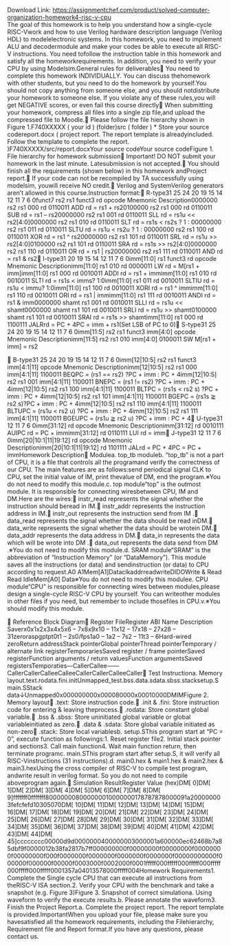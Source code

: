 Download Link: https://assignmentchef.com/product/solved-computer-organization-homework4-risc-v-cpu
<br>
The goal of this homework is to help you understand how a single-cycle RISC-Vwork and how to use Verilog hardware description language (Verilog HDL) to modelelectronic systems. In this homework, you need to implement ALU and decodermodule and make your codes be able to execute all RISC-V instructions. You need tofollow the instruction table in this homework and satisfy all the homeworkrequirements. In addition, you need to verify your CPU by using Modelsim.General rules for deliverables You need to complete this homework INDIVIDUALLY. You can discuss thehomework with other students, but you need to do the homework by yourself.You should not copy anything from someone else, and you should notdistribute your homework to someone else. If you violate any of these rules,you will get NEGATIVE scores, or even fail this course directly When submitting your homework, compress all files into a single zip file,and upload the compressed file to Moodle. Please follow the file hierarchy shown in Figure 1.F740XXXXX ( your id ) (folder)src ( folder ) * Store your source codereport.docx ( project report. The report template is alreadyincluded. Follow the template to complete the report. )F740XXXXX/src/report.docxYour source codeYour source codeFigure 1. File hierarchy for homework submission Important! DO NOT submit your homework in the last minute. Latesubmission is not accepted. You should finish all the requirements (shown below) in this homework andProject report. If your code can not be recompiled by TA successfully using modelsim, youwill receive NO credit. Verilog and SystemVerilog generators aren’t allowed in this course.Instruction format: R-type31 25 24 20 19 15 14 12 11 7 6 0funct7 rs2 rs1 funct3 rd opcode Mnemonic Description0000000 rs2 rs1 000 rd 0110011 ADD rd = rs1 + rs20100000 rs2 rs1 000 rd 0110011 SUB rd = rs1 – rs20000000 rs2 rs1 001 rd 0110011 SLL rd = rs1u &lt;&lt; rs2[4:0]0000000 rs2 rs1 010 rd 0110011 SLT rd = rs1s &lt; rs2s ? 1 : 00000000 rs2 rs1 011 rd 0110011 SLTU rd = rs1u &lt; rs2u ? 1 : 00000000 rs2 rs1 100 rd 0110011 XOR rd = rs1 ^ rs20000000 rs2 rs1 101 rd 0110011 SRL rd = rs1u &gt;&gt; rs2[4:0]0100000 rs2 rs1 101 rd 0110011 SRA rd = rs1s &gt;&gt; rs2[4:0]0000000 rs2 rs1 110 rd 0110011 OR rd = rs1 | rs20000000 rs2 rs1 111 rd 0110011 AND rd = rs1 &amp; rs2 I-type31 20 19 15 14 12 11 7 6 0imm[11:0] rs1 funct3 rd opcode Mnemonic Descriptionimm[11:0] rs1 010 rd 0000011 LW rd = M[rs1 + imm]imm[11:0] rs1 000 rd 0010011 ADDI rd = rs1 + immimm[11:0] rs1 010 rd 0010011 SLTI rd = rs1s &lt; imms? 1:0imm[11:0] rs1 011 rd 0010011 SLTIU rd = rs1u &lt; immu? 1:0imm[11:0] rs1 100 rd 0010011 XORI rd = rs1 ^ immimm[11:0] rs1 110 rd 0010011 ORI rd = rs1 | immimm[11:0] rs1 111 rd 0010011 ANDI rd = rs1 &amp; imm0000000 shamt rs1 001 rd 0010011 SLLI rd = rs1u &lt;&lt; shamt0000000 shamt rs1 101 rd 0010011 SRLI rd = rs1u &gt;&gt; shamt0100000 shamt rs1 101 rd 0010011 SRAI rd = rs1s &gt;&gt; shamtimm[11:0] rs1 000 rd 1100111 JALRrd = PC + 4PC = imm + rs1(Set LSB of PC to 0) S-type31 25 24 20 19 15 14 12 11 7 6 0imm[11:5] rs2 rs1 funct3 imm[4:0] opcode Mnemonic Descriptionimm[11:5] rs2 rs1 010 imm[4:0] 0100011 SW M[rs1 + imm] = rs2

 B-type31 25 24 20 19 15 14 12 11 7 6 0imm[12|10:5] rs2 rs1 funct3 imm[4:1|11] opcode Mnemonic Descriptionimm[12|10:5] rs2 rs1 000 imm[4:1|11] 1100011 BEQPC = (rs1 == rs2) ?PC + imm : PC + 4imm[12|10:5] rs2 rs1 001 imm[4:1|11] 1100011 BNEPC = (rs1 != rs2) ?PC + imm : PC + 4imm[12|10:5] rs2 rs1 100 imm[4:1|11] 1100011 BLTPC = (rs1s &lt; rs2 s) ?PC + imm : PC + 4imm[12|10:5] rs2 rs1 101 imm[4:1|11] 1100011 BGEPC = (rs1s ≧ rs2 s)?PC + imm : PC + 4imm[12|10:5] rs2 rs1 110 imm[4:1|11] 1100011 BLTUPC = (rs1u &lt; rs2 u) ?PC + imm : PC + 4imm[12|10:5] rs2 rs1 111 imm[4:1|11] 1100011 BGEUPC = (rs1u ≧ rs2 u) ?PC + imm : PC + 4 U-type31 12 11 7 6 0imm[31:12] rd opcode Mnemonic Descriptionimm[31:12] rd 0010111 AUIPC rd = PC + immimm[31:12] rd 0110111 LUI rd = imm J-type31 12 11 7 6 0imm[20|10:1|11|19:12] rd opcode Mnemonic Descriptionimm[20|10:1|11|19:12] rd 1101111 JALrd = PC + 4PC = PC + immHomework Description Modulea. top_tb moduleb. “top_tb” is not a part of CPU, it is a file that controls all the programand verify the correctness of our CPU. The main features are as follows:send periodical signal CLK to CPU, set the initial value of IM, print thevalue of DM, end the program.※You do not need to modify this module.c. top module“top” is the outmost module. It is responsible for connecting wiresbetween CPU, IM and DM.Here are the wires: instr_read represents the signal whether the instruction should beread in IM. instr_addr represents the instruction address in IM. instr_out represents the instruction send from IM . data_read represents the signal whether the data should be read inDM. data_write represents the signal whether the data should be wrotein DM. data_addr represents the data address in DM. data_in represents the data which will be wrote into DM . data_out represents the data send from DM .※You do not need to modify this module.d. SRAM module“SRAM” is the abbreviation of “Instruction Memory” (or “DataMemory”). This module saves all the instructions (or data) and sendinstruction (or data) to CPU according to request.A0 A1Mem[A1]DataclkaddrreadwriteDIDOWrite &amp; Read Read IdleMem[A0] Data※You do not need to modify this modulee. CPU module“CPU” is responsible for connecting wires between modules,please design a single-cycle RISC-V CPU by yourself. You can writeother modules in other files if you need, but remember to include thosefiles in CPU.v.※You should modify this module.

 Reference Block Diagram Register FileRegister ABI Name Description Saverx0x1x2x3x4x5x6 – 7x8x9x10 – 11x12 – 17x18 – 27x28 – 31zeroraspgptpt0t1 – 2s0/fps1a0 – 1a2 – 7s2 – 11t3 – 6Hard-wired zeroReturn addressStack pointerGlobal pointerThread pointerTemporary / alternate link registerTemporariesSaved register / frame pointerSaved registerFunction arguments / return valuesFunction argumentsSaved registersTemporaties—CallerCallee——CallerCallerCalleeCalleeCallerCallerCalleeCaller Test Instructiona. Memory layout.text.rodata.fini.initUnmapped_test.bss.data.sdata.sbss.stacksetup.Smain.SStack data↓Unmapped0x000000000x000080000x00010000DMIMFigure 2. Memory layout .text: Store instruction code. .init &amp; .fini: Store instruction code for entering &amp; leaving theprocess. .rodata: Store constant global variable. .bss &amp; .sbss: Store uninitiated global variable or global variableinitiated as zero. .data &amp; .sdata: Store global variable initiated as non-zero .stack: Store local variablesb. setup.SThis program start at “PC = 0”, execute function as followings:1. Reset register file2. Initial stack pointer and sections3. Call main function4. Wait main function return, then terminate programc. main.SThis program start after setup.S, it will verify all RISC-Vinstructions (31 instructions).d. main0.hex &amp; main1.hex &amp; main2.hex &amp; main3.hexUsing the cross compiler of RISC-V to compile test program, andwrite result in verilog format. So you do not need to compile aboveprogram again. Simulation ResultRegister Value (hex)DM[ 0]DM[ 1]DM[ 2]DM[ 3]DM[ 4]DM[ 5]DM[ 6]DM[ 7]DM[ 8]DM[ 9]fffffff0fffffff800000008000000010000000178787878000091a200000003fefcfefd10305070DM[ 10]DM[ 11]DM[ 12]DM[ 13]DM[ 14]DM[ 15]DM[ 16]DM[ 17]DM[ 18]DM[ 19]DM[ 20]DM[ 21]DM[ 22]DM[ 23]DM[ 24]DM[ 25]DM[ 26]DM[ 27]DM[ 28]DM[ 29]DM[ 30]DM[ 31]DM[ 32]DM[ 33]DM[ 34]DM[ 35]DM[ 36]DM[ 37]DM[ 38]DM[ 39]DM[ 40]DM[ 41]DM[ 42]DM[ 43]DM[ 44]DM[ 45]cccccccc00000d9d0000000400000003000001a600000ec62468b7a85dbf9f0000012b38fa2817b7ff000000000f00000000f00000000f00000000f00000000f000f0000000f0000000f0000000f0000000f00000000000f000000f000000f00000f0003000f0002000f0001fffff000fffff000fffff000fffff000fffff000fffff0001357a04013578000fffff004Homework Requirements1. Complete the Single cycle CPU that can execute all instructions from theRISC-V ISA section.2. Verify your CPU with the benchmark and take a snapshot (e.g. Figure 3)Figure 3. Snapshot of correct simulationa. Using waveform to verify the execute results.b. Please annotate the waveform3. Finish the Project Report.a. Complete the project report. The report template is provided.ImportantWhen you upload your file, please make sure you havesatisfied all the homework requirements, including the Filehierarchy, Requirement file and Report format.If you have any questions, please contact us.